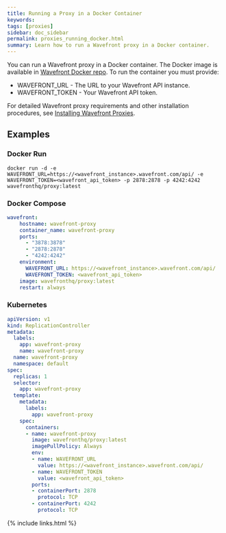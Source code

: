 ```yaml
---
title: Running a Proxy in a Docker Container
keywords:
tags: [proxies]
sidebar: doc_sidebar
permalink: proxies_running_docker.html
summary: Learn how to run a Wavefront proxy in a Docker container.
---
```

You can run a Wavefront proxy in a Docker container. The Docker image is available in [Wavefront Docker repo](https://hub.docker.com/r/wavefronthq/proxy/). To run the container you must provide:

- WAVEFRONT_URL - The URL to your Wavefront API instance.
- WAVEFRONT_TOKEN - Your Wavefront API token.

For detailed Wavefront proxy requirements and other installation procedures, see [Installing Wavefront Proxies](proxies_installing).

## Examples

### Docker Run

```shell
docker run -d -e WAVEFRONT_URL=https://<wavefront_instance>.wavefront.com/api/ -e WAVEFRONT_TOKEN=<wavefront_api_token> -p 2878:2878 -p 4242:4242 wavefronthq/proxy:latest  
```

### Docker Compose

```yaml
wavefront:  
    hostname: wavefront-proxy  
    container_name: wavefront-proxy  
    ports:  
      - "3878:3878"  
      - "2878:2878"  
      - "4242:4242"  
    environment:  
      WAVEFRONT_URL: https://<wavefront_instance>.wavefront.com/api/  
      WAVEFRONT_TOKEN: <wavefront_api_token>  
    image: wavefronthq/proxy:latest  
    restart: always
```

### Kubernetes

```yaml
apiVersion: v1  
kind: ReplicationController  
metadata:  
  labels:  
    app: wavefront-proxy  
    name: wavefront-proxy  
  name: wavefront-proxy  
  namespace: default  
spec:  
  replicas: 1  
  selector:  
    app: wavefront-proxy  
  template:  
    metadata:  
      labels:  
        app: wavefront-proxy  
    spec:  
      containers:  
      - name: wavefront-proxy  
        image: wavefronthq/proxy:latest  
        imagePullPolicy: Always  
        env:  
        - name: WAVEFRONT_URL  
          value: https://<wavefront_instance>.wavefront.com/api/  
        - name: WAVEFRONT_TOKEN  
          value: <wavefront_api_token>
        ports:  
        - containerPort: 2878  
          protocol: TCP  
        - containerPort: 4242  
          protocol: TCP  
```
{% include links.html %}

